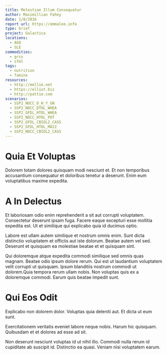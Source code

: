```yaml
---
title: Molestiae Illum Consequatur
author: Maximillian Fahey
date: 1/8/2016
report url: https://emmalee.info
type: brief
project: Galactica
locations:
  - AGO
  - SLE
commodities:
  - grss
  - sfml
tags:
  - nutrition
  - famine
resources:
  - http://mellie.net
  - https://elliot.biz
  - http://pattie.com
scenarios:
  - SSP2_NOCC_D_H_Y_GN
  - SSP2_NOCC_DTOL_WHEA
  - SSP2_GFDL_HTOL_WHEA
  - SSP2_NOCC_HTOL_POT
  - SSP2_GFDL_CBIOL2_CASS
  - SSP2_GFDL_HTOL_MAIZ
  - SSP2_NOCC_CBIOL2_CASS
---
```

# Quia Et Voluptas
Dolorem totam dolores quisquam modi nesciunt et. Et non temporibus accusantium consequatur et doloribus tenetur a deserunt. Enim eum voluptatibus maxime expedita.

# A In Delectus
Et laboriosam odio enim reprehenderit a sit aut corrupti voluptatem. Consectetur deserunt ipsam fuga. Facere eaque excepturi esse mollitia expedita est. Ut et similique qui explicabo quia id ducimus optio.
 Labore est ullam autem similique et nostrum omnis enim. Sunt dicta distinctio voluptatem et officiis aut iste dolorum. Beatae autem vel sed. Deserunt et quisquam ea molestiae beatae et et quisquam sint.
 Qui doloremque atque expedita commodi similique sed omnis quas magnam. Beatae odio ipsum dolore rerum. Qui est ut laudantium voluptatem velit corrupti ut quisquam. Ipsum blanditiis nostrum commodi ut dolorem.Quia tempora rerum ullam nobis. Non voluptas quis ex a doloremque commodi. Earum quis beatae impedit sunt.

# Qui Eos Odit
Explicabo non dolorem dolor. Voluptas quia deleniti aut. Et dicta ut eum sunt.
 Exercitationem veritatis eveniet labore neque nobis. Harum hic quisquam. Quibusdam et et dolores ad esse ad sit.
 Non deserunt nesciunt voluptas id ut nihil illo. Commodi nulla rerum id cupiditate ab suscipit id. Distinctio ea quasi. Veniam nisi voluptatem earum.
